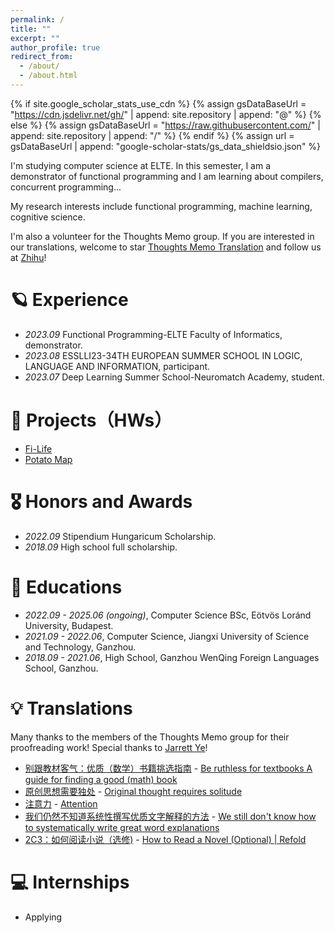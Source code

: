 ```yaml
---
permalink: /
title: ""
excerpt: ""
author_profile: true
redirect_from: 
  - /about/
  - /about.html
---
```


{% if site.google_scholar_stats_use_cdn %}
{% assign gsDataBaseUrl = "https://cdn.jsdelivr.net/gh/" | append: site.repository | append: "@" %}
{% else %}
{% assign gsDataBaseUrl = "https://raw.githubusercontent.com/" | append: site.repository | append: "/" %}
{% endif %}
{% assign url = gsDataBaseUrl | append: "google-scholar-stats/gs_data_shieldsio.json" %}

<span class='anchor' id='about-me'></span>

I'm studying computer science at ELTE. 
In this semester, I am a demonstrator of functional programming and I am learning about compilers, concurrent programming...

My research interests include functional programming, machine learning, cognitive science.

I'm also a volunteer for the Thoughts Memo group. 
If you are interested in our translations, welcome to star [Thoughts Memo Translation](https://github.com/L-M-Sherlock/thoughts-memo-translation) and follow us at [Zhihu](https://www.zhihu.com/people/L.M.Sherlock)!

# 🪐 Experience
- *2023.09* Functional Programming-ELTE Faculty of Informatics, demonstrator. 
- *2023.08* ESSLLI23-34TH EUROPEAN SUMMER SCHOOL IN LOGIC, LANGUAGE AND INFORMATION, participant. 
- *2023.07* Deep Learning Summer School-Neuromatch Academy, student.

# 👾 Projects（HWs）
- [Fi-Life](https://people.inf.elte.hu/s5owd3/Fi-Life/index.html)
- [Potato Map](https://people.inf.elte.hu/s5owd3/Potato-Map/game.html)

# 🎖 Honors and Awards
- *2022.09* Stipendium Hungaricum Scholarship. 
- *2018.09* High school full scholarship. 

# 📖 Educations
- *2022.09 - 2025.06 (ongoing)*, Computer Science BSc, Eötvös Loránd University, Budapest.
- *2021.09 - 2022.06*, Computer Science, Jiangxi University of Science and Technology, Ganzhou.
- *2018.09 - 2021.06*, High School, Ganzhou WenQing Foreign Languages School, Ganzhou. 

# 💡 Translations
Many thanks to the members of the Thoughts Memo group for their proofreading work! Special thanks to [Jarrett Ye](https://github.com/L-M-Sherlock)!
- [别跟教材客气：优质（数学）书籍挑选指南](https://zhuanlan.zhihu.com/p/619764249) - [Be ruthless for textbooks A guide for finding a good (math) book](https://docs.google.com/document/d/e/2PACX-1vTkqKg5IxCmPbw7JqnAWxoypaYNFH3XJd4UgYw4PufP09zzzW6j3v-CYXZkpD83sVrzygvg7gLbjM_Q/pub)
- [原创思想需要独处](https://zhuanlan.zhihu.com/p/621750727) - [Original thought requires solitude](https://notes.andymatuschak.org/zPLYeEZ1gQRNMFeuBQt6Gmo)
- [注意力](https://zhuanlan.zhihu.com/p/650257646) - [Attention](https://supermemo.guru/wiki/Attention)
- [我们仍然不知道系统性撰写优质文字解释的方法](https://zhuanlan.zhihu.com/p/657707474) - [We still don't know how to systematically write great word explanations](https://wiki.issarice.com/wiki/We_still_don%27t_know_how_to_systematically_write_great_word_explanations)
- [2C3：如何阅读小说（选修)](https://zhuanlan.zhihu.com/p/665212298) - [How to Read a Novel (Optional) | Refold](https://refold.la/roadmap/stage-2/c/how-to-read-a-novel)

# 💻 Internships
- Applying
